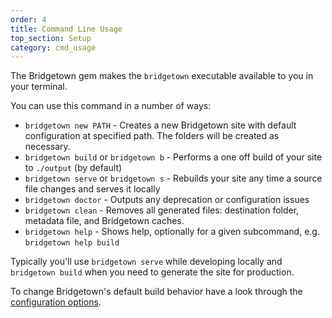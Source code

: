 ```yaml
---
order: 4
title: Command Line Usage
top_section: Setup
category: cmd_usage
---
```


The Bridgetown gem makes the `bridgetown` executable available to you in your terminal.

You can use this command in a number of ways:

* `bridgetown new PATH` - Creates a new Bridgetown site with default configuration at specified path. The folders will be created as necessary.
* `bridgetown build` or `bridgetown b` - Performs a one off build of your site to `./output` (by default)
* `bridgetown serve` or `bridgetown s` - Rebuilds your site any time a source file changes and serves it locally
* `bridgetown doctor` - Outputs any deprecation or configuration issues
* `bridgetown clean` - Removes all generated files: destination folder, metadata file,  and Bridgetown caches.
* `bridgetown help` - Shows help, optionally for a given subcommand, e.g. `bridgetown help build`

Typically you'll use `bridgetown serve` while developing locally and `bridgetown build` when you need to generate the site for production.

To change Bridgetown's default build behavior have a look through the [configuration options](/docs/configuration/).
